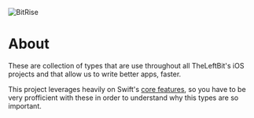  
![BitRise](https://www.bitrise.io/app/d8144e8dc4af6044/status.svg?token=iieYhPPhUWnpxWmgurFMiA&branch=master)


# About

 These are collection of types that are use throughout all TheLeftBit's iOS projects and that allow us to write better apps, faster.
 
 This project leverages heavily on Swift's [core features](https://swift.org/about/), so you have to be very profficient with these in order to understand why this types are so important.
 
